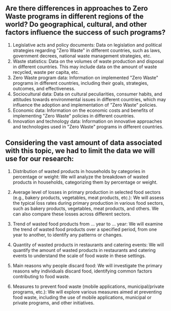 ## Are there differences in approaches to Zero Waste programs in different regions of the world? Do geographical, cultural, and other factors influence the success of such programs?

1. Legislative acts and policy documents: Data on legislation and political strategies regarding "Zero Waste" in different countries, such as laws, government decrees, national waste management strategies, etc.
2. Waste statistics: Data on the volumes of waste production and disposal in different countries. This may include data on the amount of waste recycled, waste per capita, etc.
3. Zero Waste program data: Information on implemented "Zero Waste" programs in different countries, including their goals, strategies, outcomes, and effectiveness.
4. Sociocultural data: Data on cultural peculiarities, consumer habits, and attitudes towards environmental issues in different countries, which may influence the adoption and implementation of "Zero Waste" policies.
5. Economic data: Information on the economic costs and benefits of implementing "Zero Waste" policies in different countries.
6. Innovation and technology data: Information on innovative approaches and technologies used in "Zero Waste" programs in different countries.

## Considering the vast amount of data associated with this topic, we had to limit the data we will use for our research:

1. Distribution of wasted products in households by categories in percentage or weight: We will analyze the breakdown of wasted products in households, categorizing them by percentage or weight.

2. Average level of losses in primary production in selected food sectors (e.g., bakery products, vegetables, meat products, etc.): We will assess the typical loss rates during primary production in various food sectors, such as bakery products, vegetables, meat products, and others. We can also compare these losses across different sectors.

3. Trend of wasted food products from ... year to ... year: We will examine the trend of wasted food products over a specified period, from one year to another, to identify any patterns or changes.

4. Quantity of wasted products in restaurants and catering events: We will quantify the amount of wasted products in restaurants and catering events to understand the scale of food waste in these settings.

5. Main reasons why people discard food: We will investigate the primary reasons why individuals discard food, identifying common factors contributing to food waste.

6. Measures to prevent food waste (mobile applications, municipal/private programs, etc.): We will explore various measures aimed at preventing food waste, including the use of mobile applications, municipal or private programs, and other initiatives.
